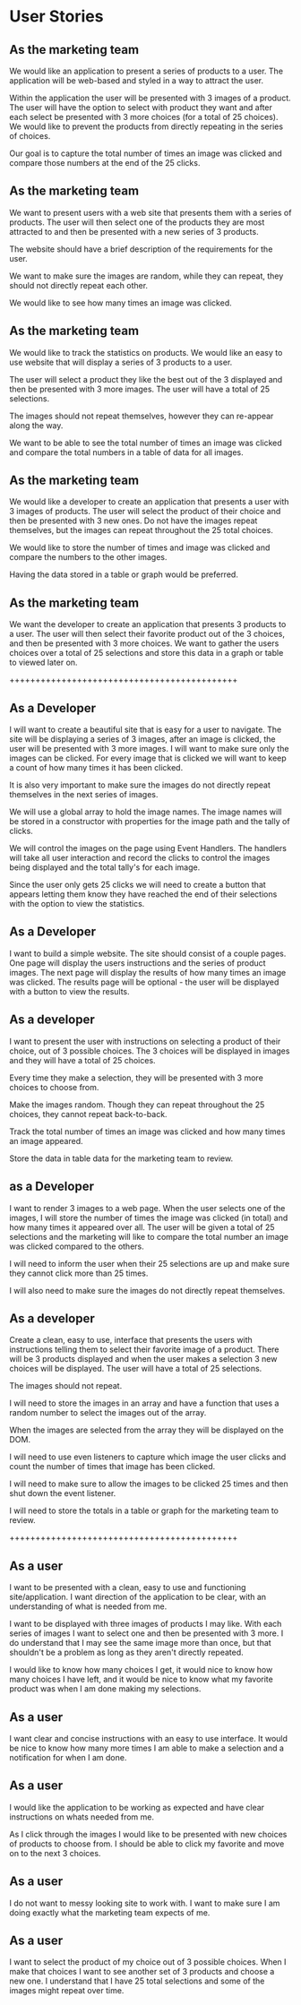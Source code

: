 # User Stories

## As the marketing team
We would like an application to present a series of products to a user. The application will be web-based and styled in a way to attract the user.

Within the application the user will be presented with 3 images of a product. The user will have the option to select with product they want and after each select be presented with 3 more choices (for a total of 25 choices). We would like to prevent the products from directly repeating in the series of choices.

Our goal is to capture the total number of times an image was clicked and compare those numbers at the end of the 25 clicks.

## As the marketing team

We want to present users with a web site that presents them with a series of products. The user will then select one of the products they are most attracted to and then be presented with a new series of 3 products.

The website should have a brief description of the requirements for the user.

We want to make sure the images are random, while they can repeat, they should not directly repeat each other.

We would like to see how many times an image was clicked.

## As the marketing team

We would like to track the statistics on products. We would like an easy to use website that will display a series of 3 products to a user.

The user will select a product they like the best out of the 3 displayed and then be presented with 3 more images. The user will have a total of 25 selections.

The images should not repeat themselves, however they can re-appear along the way.

We want to be able to see the total number of times an image was clicked and compare the total numbers in a table of data for all images.

## As the marketing team

We would like a developer to create an application that presents a user with 3 images of products. The user will select the product of their choice and then be presented with 3 new ones. Do not have the images repeat themselves, but the images can repeat throughout the 25 total choices.

We would like to store the number of times and image was clicked and compare the numbers to the other images.

Having the data stored in a table or graph would be preferred.

## As the marketing team

We want the developer to create an application that presents 3 products to a user. The user will then select their favorite product out of the 3 choices, and then be presented with 3 more choices. We want to gather the users choices over a total of 25 selections and store this data in a graph or table to viewed later on.

++++++++++++++++++++++++++++++++++++++++++++

## As a Developer

I will want to create a beautiful site that is easy for a user to navigate. The site will be displaying a series of 3 images, after an image is clicked, the user will be presented with 3 more images. I will want to make sure only the images can be clicked. For every image that is clicked we will want to keep a count of how many times it has been clicked.

It is also very important to make sure the images do not directly repeat themselves in the next series of images.

We will use a global array to hold the image names. The image names will be stored in a constructor with properties for the image path and the tally of clicks.

We will control the images on the page using Event Handlers. The handlers will take all user interaction and record the clicks to control the images being displayed and the total tally's for each image.

Since the user only gets 25 clicks we will need to create a button that appears letting them know they have reached the end of their selections with the option to view the statistics.

## As a Developer

I want to build a simple website. The site should consist of a couple pages. One page will display the users instructions and the series of product images. The next page will display the results of how many times an image was clicked. The results page will be optional - the user will be displayed with a button to view the results.

## As a developer

I want to present the user with instructions on selecting a product of their choice, out of 3 possible choices. The 3 choices will be displayed in images and they will have a total of 25 choices.

Every time they make a selection, they will be presented with 3 more choices to choose from.

Make the images random. Though they can repeat throughout the 25 choices, they cannot repeat back-to-back.

Track the total number of times an image was clicked and how many times an image appeared.

Store the data in table data for the marketing team to review.

## as a Developer

I want to render 3 images to a web page. When the user selects one of the images, I will store the number of times the image was clicked (in total) and how many times it appeared over all. The user will be given a total of 25 selections and the marketing will like to compare the total number an image was clicked compared to the others.

I will need to inform the user when their 25 selections are up and make sure they cannot click more than 25 times.

I will also need to make sure the images do not directly repeat themselves.

## As a developer

Create a clean, easy to use, interface that presents the users with instructions telling them to select their favorite image of a product. There will be 3 products displayed and when the user makes a selection 3 new choices will be displayed. The user will have a total of 25 selections.

The images should not repeat.

I will need to store the images in an array and have a function that uses a random number to select the images out of the array.

When the images are selected from the array they will be displayed on the DOM.

I will need to use even listeners to capture which image the user clicks and count the number of times that image has been clicked.

I will need to make sure to allow the images to be clicked 25 times and then shut down the event listener. 

I will need to store the totals in a table or graph for the marketing team to review.

++++++++++++++++++++++++++++++++++++++++++++

## As a user

I want to be presented with a clean, easy to use and functioning site/application. I want direction of the application to be clear, with an understanding of what is needed from me.

I want to be displayed with three images of products I may like. With each series of images I want to select one and then be presented with 3 more. I do understand that I may see the same image more than once, but that shouldn't be a problem as long as they aren't directly repeated.

I would like to know how many choices I get, it would nice to know how many choices I have left, and it would be nice to know what my favorite product was when I am done making my selections.

## As a user

I want clear and concise instructions with an easy to use interface. It would be nice to know how many more times I am able to make a selection and a notification for when I am done.

## As a user

I would like the application to be working as expected and have clear instructions on whats needed from me.

As I click through the images I would like to be presented with new choices of products to choose from. I should be able to click my favorite and move on to the next 3 choices.

## As a user

I do not want to messy looking site to work with. I want to make sure I am doing exactly what the marketing team expects of me.

## As a user

I want to select the product of my choice out of 3 possible choices. When I make that choices I want to see another set of 3 products and choose a new one. I understand that I have 25 total selections and some of the images might repeat over time.
